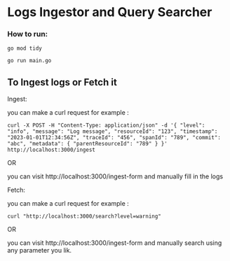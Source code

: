 # Logs Ingestor and Query Searcher


### How to run:


`go mod tidy`

`go run main.go`


## To Ingest logs or Fetch it

Ingest:

you can make a curl request for example :

`curl -X POST -H "Content-Type: application/json" -d '{
  "level": "info",
  "message": "Log message",
  "resourceId": "123",
  "timestamp": "2023-01-01T12:34:56Z",
  "traceId": "456",
  "spanId": "789",
  "commit": "abc",
  "metadata": {
    "parentResourceId": "789"
  }
}' http://localhost:3000/ingest`


OR

you can visit http://localhost:3000/ingest-form and manually fill in the logs


Fetch:

you can make a curl request for example :

`curl "http://localhost:3000/search?level=warning"`

OR 

you can visit http://localhost:3000/ingest-form and manually search using any parameter you lik.

